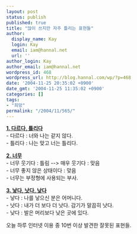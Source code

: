```yaml
---
layout: post
status: publish
published: true
title: "많이 쓰지만 자주 틀리는 표현들"
author:
  display_name: Kay
  login: Kay
  email: iam@hannal.net
  url: ''
author_login: Kay
author_email: iam@hannal.net
wordpress_id: 468
wordpress_url: http://blog.hannal.com/wp/?p=468
date: '2004-11-25 20:35:02 +0900'
date_gmt: '2004-11-25 11:35:02 +0900'
categories: []
tags:
- "희망"
permalink: "/2004/11/565/"
---
```

<p><u><b>1. 다르다, 틀리다</b></u><br />
- 다르다 : 너와 나는 같지 않다.<br />
- 틀리다 : 나는 맞고 너는 틀리다.</p>
<p><u><b>2. 너무</b></u><br />
- 너무 웃기다 : 틀림 --> 매우 웃기다 : 맞음<br />
- 너무 좋지 않은 상태이다 : 맞음<br />
- 너무는 부정형에 사용되는 부사.</p>
<p><u><b>3. 낳다, 낫다, 낮다</b></u><br />
- 낳다 : 나를 낳으신 분은 어머니다.<br />
- 낫다 : 내가 더 보다 더 낫다. 감기가 말끔히 낫다.<br />
- 낮다 : 발은 머리보다 낮은 곳에 있다.</p>
<p>오늘 하루 인터넷 이용 중 10번 이상 발견한 잘못된 표현들.</p>

